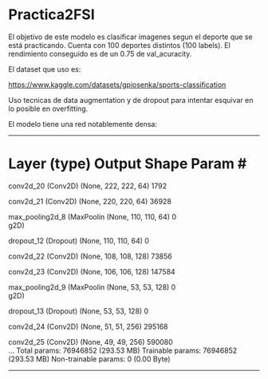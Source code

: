 # Practica2FSI

El objetivo de este modelo es clasificar imagenes segun el deporte que se está practicando. Cuenta con 100 deportes distintos (100 labels).
El rendimiento conseguido es de un 0.75 de val_acuracity.

El dataset que uso es:

https://www.kaggle.com/datasets/gpiosenka/sports-classification

Uso tecnicas de data augmentation y de dropout para intentar esquivar en lo posible en overfitting.

El modelo tiene una red notablemente densa:

_________________________________________________________________
 Layer (type)                Output Shape              Param #   
=================================================================
 conv2d_20 (Conv2D)          (None, 222, 222, 64)      1792      
                                                                 
 conv2d_21 (Conv2D)          (None, 220, 220, 64)      36928     
                                                                 
 max_pooling2d_8 (MaxPoolin  (None, 110, 110, 64)      0         
 g2D)                                                            
                                                                 
 dropout_12 (Dropout)        (None, 110, 110, 64)      0         
                                                                 
 conv2d_22 (Conv2D)          (None, 108, 108, 128)     73856     
                                                                 
 conv2d_23 (Conv2D)          (None, 106, 106, 128)     147584    
                                                                 
 max_pooling2d_9 (MaxPoolin  (None, 53, 53, 128)       0         
 g2D)                                                            
                                                                 
 dropout_13 (Dropout)        (None, 53, 53, 128)       0         
                                                                 
 conv2d_24 (Conv2D)          (None, 51, 51, 256)       295168    
                                                                 
 conv2d_25 (Conv2D)          (None, 49, 49, 256)       590080    
...
Total params: 76946852 (293.53 MB)
Trainable params: 76946852 (293.53 MB)
Non-trainable params: 0 (0.00 Byte)
_________________________________________________________________
